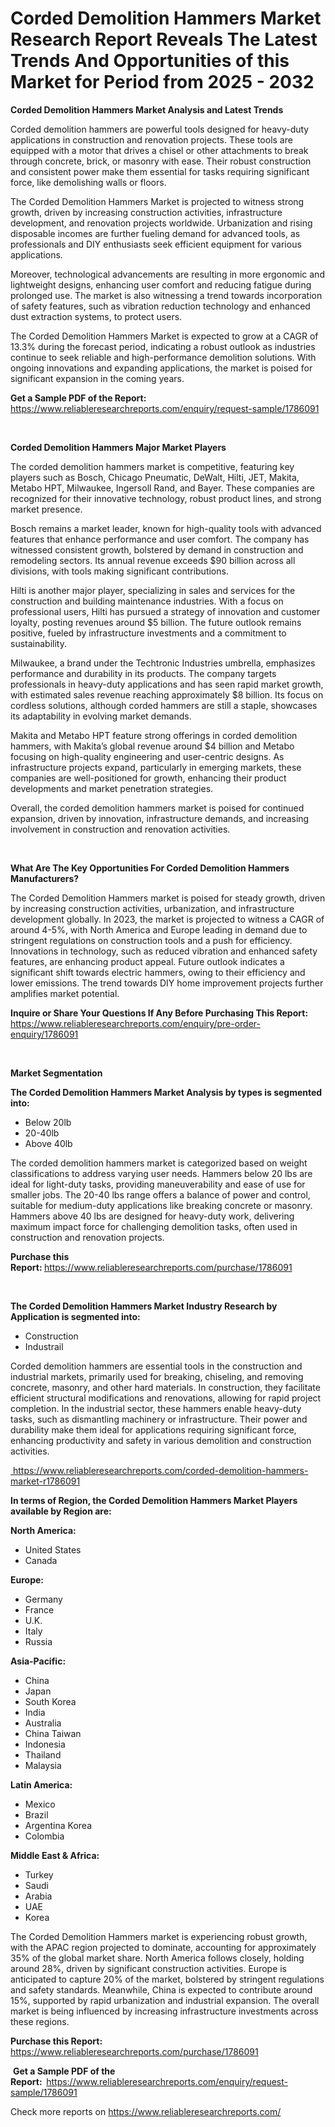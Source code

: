 <p><h1>Corded Demolition Hammers Market Research Report Reveals The Latest Trends And Opportunities of this Market for Period from 2025 - 2032</h1></p><p><strong>Corded Demolition Hammers Market Analysis and Latest Trends</strong></p>
<p><p>Corded demolition hammers are powerful tools designed for heavy-duty applications in construction and renovation projects. These tools are equipped with a motor that drives a chisel or other attachments to break through concrete, brick, or masonry with ease. Their robust construction and consistent power make them essential for tasks requiring significant force, like demolishing walls or floors.</p><p>The Corded Demolition Hammers Market is projected to witness strong growth, driven by increasing construction activities, infrastructure development, and renovation projects worldwide. Urbanization and rising disposable incomes are further fueling demand for advanced tools, as professionals and DIY enthusiasts seek efficient equipment for various applications. </p><p>Moreover, technological advancements are resulting in more ergonomic and lightweight designs, enhancing user comfort and reducing fatigue during prolonged use. The market is also witnessing a trend towards incorporation of safety features, such as vibration reduction technology and enhanced dust extraction systems, to protect users. </p><p>The Corded Demolition Hammers Market is expected to grow at a CAGR of 13.3% during the forecast period, indicating a robust outlook as industries continue to seek reliable and high-performance demolition solutions. With ongoing innovations and expanding applications, the market is poised for significant expansion in the coming years.</p></p>
<p><strong>Get a Sample PDF of the Report:&nbsp;</strong> <a href="https://www.reliableresearchreports.com/enquiry/request-sample/1786091?utm_campaign=3090&utm_medium=2&utm_source=Github&utm_content=ia&utm_term=25032025&utm_id=corded-demolition-hammers">https://www.reliableresearchreports.com/enquiry/request-sample/1786091</a></p>
<p>&nbsp;</p>
<p><strong>Corded Demolition Hammers Major Market Players</strong></p>
<p><p>The corded demolition hammers market is competitive, featuring key players such as Bosch, Chicago Pneumatic, DeWalt, Hilti, JET, Makita, Metabo HPT, Milwaukee, Ingersoll Rand, and Bayer. These companies are recognized for their innovative technology, robust product lines, and strong market presence.</p><p>Bosch remains a market leader, known for high-quality tools with advanced features that enhance performance and user comfort. The company has witnessed consistent growth, bolstered by demand in construction and remodeling sectors. Its annual revenue exceeds $90 billion across all divisions, with tools making significant contributions.</p><p>Hilti is another major player, specializing in sales and services for the construction and building maintenance industries. With a focus on professional users, Hilti has pursued a strategy of innovation and customer loyalty, posting revenues around $5 billion. The future outlook remains positive, fueled by infrastructure investments and a commitment to sustainability.</p><p>Milwaukee, a brand under the Techtronic Industries umbrella, emphasizes performance and durability in its products. The company targets professionals in heavy-duty applications and has seen rapid market growth, with estimated sales revenue reaching approximately $8 billion. Its focus on cordless solutions, although corded hammers are still a staple, showcases its adaptability in evolving market demands.</p><p>Makita and Metabo HPT feature strong offerings in corded demolition hammers, with Makita’s global revenue around $4 billion and Metabo focusing on high-quality engineering and user-centric designs. As infrastructure projects expand, particularly in emerging markets, these companies are well-positioned for growth, enhancing their product developments and market penetration strategies.</p><p>Overall, the corded demolition hammers market is poised for continued expansion, driven by innovation, infrastructure demands, and increasing involvement in construction and renovation activities.</p></p>
<p>&nbsp;</p>
<p><strong>What Are The Key Opportunities For Corded Demolition Hammers Manufacturers?</strong></p>
<p><p>The Corded Demolition Hammers market is poised for steady growth, driven by increasing construction activities, urbanization, and infrastructure development globally. In 2023, the market is projected to witness a CAGR of around 4-5%, with North America and Europe leading in demand due to stringent regulations on construction tools and a push for efficiency. Innovations in technology, such as reduced vibration and enhanced safety features, are enhancing product appeal. Future outlook indicates a significant shift towards electric hammers, owing to their efficiency and lower emissions. The trend towards DIY home improvement projects further amplifies market potential.</p></p>
<p><strong>Inquire or Share Your Questions If Any Before Purchasing This Report:</strong> <a href="https://www.reliableresearchreports.com/enquiry/pre-order-enquiry/1786091?utm_campaign=3090&utm_medium=2&utm_source=Github&utm_content=ia&utm_term=25032025&utm_id=corded-demolition-hammers">https://www.reliableresearchreports.com/enquiry/pre-order-enquiry/1786091</a></p>
<p>&nbsp;</p>
<p><strong>Market Segmentation</strong></p>
<p><strong>The Corded Demolition Hammers Market Analysis by types is segmented into:</strong></p>
<p><ul><li>Below 20lb</li><li>20-40lb</li><li>Above 40lb</li></ul></p>
<p><p>The corded demolition hammers market is categorized based on weight classifications to address varying user needs. Hammers below 20 lbs are ideal for light-duty tasks, providing maneuverability and ease of use for smaller jobs. The 20-40 lbs range offers a balance of power and control, suitable for medium-duty applications like breaking concrete or masonry. Hammers above 40 lbs are designed for heavy-duty work, delivering maximum impact force for challenging demolition tasks, often used in construction and renovation projects.</p></p>
<p><strong>Purchase this Report:&nbsp;</strong><a href="https://www.reliableresearchreports.com/purchase/1786091?utm_campaign=3090&utm_medium=2&utm_source=Github&utm_content=ia&utm_term=25032025&utm_id=corded-demolition-hammers">https://www.reliableresearchreports.com/purchase/1786091</a></p>
<p>&nbsp;</p>
<p><strong>The Corded Demolition Hammers Market Industry Research by Application is segmented into:</strong></p>
<p><ul><li>Construction</li><li>Industrail</li></ul></p>
<p><p>Corded demolition hammers are essential tools in the construction and industrial markets, primarily used for breaking, chiseling, and removing concrete, masonry, and other hard materials. In construction, they facilitate efficient structural modifications and renovations, allowing for rapid project completion. In the industrial sector, these hammers enable heavy-duty tasks, such as dismantling machinery or infrastructure. Their power and durability make them ideal for applications requiring significant force, enhancing productivity and safety in various demolition and construction activities.</p></p>
<p><a href="https://www.reliableresearchreports.com/corded-demolition-hammers-market-r1786091?utm_campaign=3090&utm_medium=2&utm_source=Github&utm_content=ia&utm_term=25032025&utm_id=corded-demolition-hammers">&nbsp;https://www.reliableresearchreports.com/corded-demolition-hammers-market-r1786091</a></p>
<p><strong>In terms of Region, the Corded Demolition Hammers Market Players available by Region are:</strong></p>
<p>
    <p> <strong> North America: </strong>
        <ul>
            <li>United States</li>
            <li>Canada</li>
        </ul>
        </p> 
    <p> <strong> Europe: </strong>
        <ul>
            <li>Germany</li>
            <li>France</li>
            <li>U.K.</li>
            <li>Italy</li>
            <li>Russia</li>
        </ul>
        </p> 
    <p> <strong> Asia-Pacific: </strong>
        <ul>
            <li>China</li>
            <li>Japan</li>
            <li>South Korea</li>
            <li>India</li>
            <li>Australia</li>
            <li>China Taiwan</li>
            <li>Indonesia</li>
            <li>Thailand</li>
            <li>Malaysia</li>
        </ul>
        </p> 
    <p> <strong> Latin America: </strong>
        <ul>
            <li>Mexico</li>
            <li>Brazil</li>
            <li>Argentina Korea</li>
            <li>Colombia</li>
        </ul>
        </p> 
    <p> <strong> Middle East & Africa: </strong>
        <ul>
            <li>Turkey</li>
            <li>Saudi</li>
            <li>Arabia</li>
            <li>UAE</li>
            <li>Korea</li>
        </ul>
    </p>
    </p>
<p><p>The Corded Demolition Hammers market is experiencing robust growth, with the APAC region projected to dominate, accounting for approximately 35% of the global market share. North America follows closely, holding around 28%, driven by significant construction activities. Europe is anticipated to capture 20% of the market, bolstered by stringent regulations and safety standards. Meanwhile, China is expected to contribute around 15%, supported by rapid urbanization and industrial expansion. The overall market is being influenced by increasing infrastructure investments across these regions.</p></p>
<p><strong>Purchase this Report: </strong><a href="https://www.reliableresearchreports.com/purchase/1786091?utm_campaign=3090&utm_medium=2&utm_source=Github&utm_content=ia&utm_term=25032025&utm_id=corded-demolition-hammers">https://www.reliableresearchreports.com/purchase/1786091</a></p>
<p>&nbsp;<strong>Get a Sample PDF of the Report:&nbsp;&nbsp;</strong><a href="https://www.reliableresearchreports.com/enquiry/request-sample/1786091?utm_campaign=3090&utm_medium=2&utm_source=Github&utm_content=ia&utm_term=25032025&utm_id=corded-demolition-hammers">https://www.reliableresearchreports.com/enquiry/request-sample/1786091</a></p>
<p><strong></strong></p>
<p>Check more reports on <a href="https://www.reliableresearchreports.com/?utm_campaign=3090&utm_medium=2&utm_source=Github&utm_content=ia&utm_term=25032025&utm_id=corded-demolition-hammers">https://www.reliableresearchreports.com/</a></p>